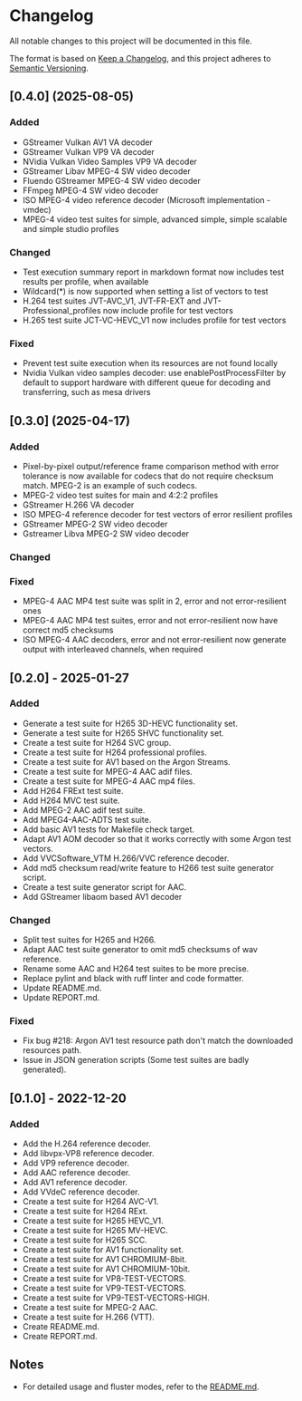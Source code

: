 # Changelog

All notable changes to this project will be documented in this file.

The format is based on [Keep a Changelog](https://keepachangelog.com/en/1.1.0/),
and this project adheres to [Semantic Versioning](https://semver.org/spec/v2.0.0.html).

## [0.4.0] (2025-08-05)
### Added
- GStreamer Vulkan AV1 VA decoder
- GStreamer Vulkan VP9 VA decoder
- NVidia Vulkan Video Samples VP9 VA decoder
- GStreamer Libav MPEG-4 SW video decoder
- Fluendo GStreamer MPEG-4 SW video decoder
- FFmpeg MPEG-4 SW video decoder
- ISO MPEG-4 video reference decoder (Microsoft implementation - vmdec)
- MPEG-4 video test suites for simple, advanced simple, simple scalable and simple studio profiles

### Changed
- Test execution summary report in markdown format now includes test results per profile, when available
- Wildcard(*) is now supported when setting a list of vectors to test
- H.264 test suites JVT-AVC_V1, JVT-FR-EXT and JVT-Professional_profiles now include profile for test vectors
- H.265 test suite JCT-VC-HEVC_V1 now includes profile for test vectors

### Fixed
- Prevent test suite execution when its resources are not found locally
- Nvidia Vulkan video samples decoder: use enablePostProcessFilter by default to support hardware with different queue for decoding and transferring, such as mesa drivers


## [0.3.0] (2025-04-17)
### Added
- Pixel-by-pixel output/reference frame comparison method with error tolerance is now available for codecs that 
do not require checksum match. MPEG-2 is an example of such codecs.
- MPEG-2 video test suites for main and 4:2:2 profiles
- GStreamer H.266 VA decoder
- ISO MPEG-4 reference decoder for test vectors of error resilient profiles
- GStreamer MPEG-2 SW video decoder
- Gstreamer Libva MPEG-2 SW video decoder

### Changed

### Fixed
- MPEG-4 AAC MP4 test suite was split in 2, error and not error-resilient ones
- MPEG-4 AAC MP4 test suites, error and not error-resilient now have correct md5 checksums
- ISO MPEG-4 AAC decoders, error and not error-resilient now generate output with interleaved channels, when required


## [0.2.0] - 2025-01-27
### Added
- Generate a test suite for H265 3D-HEVC functionality set.
- Generate a test suite for H265 SHVC functionality set.
- Create a test suite for H264 SVC group.
- Create a test suite for H264 professional profiles.
- Create a test suite for AV1 based on the Argon Streams.
- Create a test suite for MPEG-4 AAC adif files.
- Create a test suite for MPEG-4 AAC mp4 files.
- Add H264 FRExt test suite.
- Add H264 MVC test suite.
- Add MPEG-2 AAC adif test suite.
- Add MPEG4-AAC-ADTS test suite.
- Add basic AV1 tests for Makefile check target.
- Adapt AV1 AOM decoder so that it works correctly with some Argon test vectors.
- Add VVCSoftware_VTM H.266/VVC reference decoder.
- Add md5 checksum read/write feature to H266 test suite generator script.
- Create a test suite generator script for AAC.
- Add GStreamer libaom based AV1 decoder

### Changed
- Split test suites for H265 and H266.
- Adapt AAC test suite generator to omit md5 checksums of wav reference.
- Rename some AAC and H264 test suites to be more precise.
- Replace pylint and black with ruff linter and code formatter.
- Update README.md.
- Update REPORT.md.

### Fixed
- Fix bug #218: Argon AV1 test resource path don't match the downloaded resources path.
- Issue in JSON generation scripts (Some test suites are badly generated).


## [0.1.0] - 2022-12-20
### Added
- Add the H.264 reference decoder.
- Add libvpx-VP8 reference decoder.
- Add VP9 reference decoder.
- Add AAC reference decoder.
- Add AV1 reference decoder.
- Add VVdeC reference decoder.
- Create a test suite for H264 AVC-V1.
- Create a test suite for H264 RExt.
- Create a test suite for H265 HEVC_V1.
- Create a test suite for H265 MV-HEVC.
- Create a test suite for H265 SCC.
- Create a test suite for AV1 functionality set.
- Create a test suite for AV1 CHROMIUM-8bit.
- Create a test suite for AV1 CHROMIUM-10bit.
- Create a test suite for VP8-TEST-VECTORS.
- Create a test suite for VP9-TEST-VECTORS.
- Create a test suite for VP9-TEST-VECTORS-HIGH.
- Create a test suite for MPEG-2 AAC.
- Create a test suite for H.266 (VTT).
- Create README.md.
- Create REPORT.md.

## Notes
- For detailed usage and fluster modes, refer to the [README.md](README.md).
